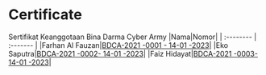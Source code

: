 # Certificate
Sertifikat Keanggotaan Bina Darma Cyber Army
|Nama|Nomor|
| :-------- | :------- |
|Farhan Al Fauzan|[BDCA-2021 -0001 - 14-01 -2023](https://cloud.sriwijayacyber.com/drive/s/Ex3DjcJGgjuDYxRTGkzNgiAVyES9Ff)|
|Eko Saputra|[BDCA-2021 -0002- 14-01 -2023](https://cloud.sriwijayacyber.com/drive/s/xTXmc5ehiToqmSIkBuMkdaS9nmnqZt)|
|Faiz Hidayat|[BDCA-2021 -0003- 14-01 -2023](https://cloud.sriwijayacyber.com/drive/s/1QtGM8yQXPGwK7UZwbrIbHELGPj9vg)|




